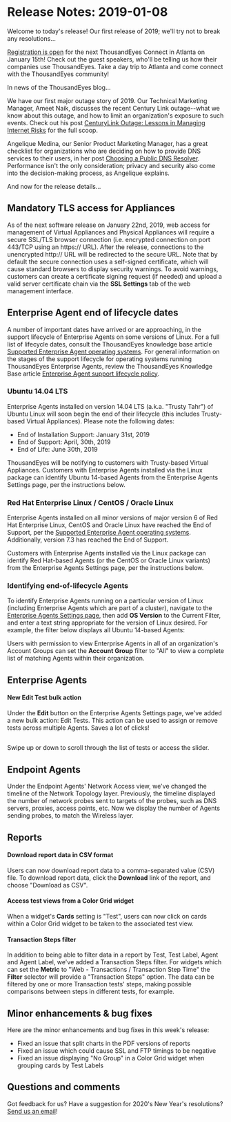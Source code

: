 # Release Notes: 2019-01-08

Welcome to today's release! Our first release of 2019; we'll try not to break any resolutions...  
 

[Registration is open](https://www.thousandeyes.com/events/connect/atlanta-2019) for the next ThousandEyes Connect in Atlanta on January 15th! Check out the guest speakers, who'll be telling us how their companies use ThousandEyes. Take a day trip to Atlanta and come connect with the ThousandEyes community!

In news of the ThousandEyes blog...

We have our first major outage story of 2019. Our Technical Marketing Manager, Ameet Naik, discusses the recent Century Link outage--what we know about this outage, and how to limit an organization's exposure to such events. Check out his post [CenturyLink Outage: Lessons in Managing Internet Risks](https://blog.thousandeyes.com/centurylink-outage-lessons-managing-internet-risks/) for the full scoop.

Angelique Medina, our Senior Product Marketing Manager, has a great checklist for organizations who are deciding on how to provide DNS services to their users, in her post [Choosing a Public DNS Resolver](https://blog.thousandeyes.com/choosing-public-dns-resolver/). Performance isn't the only consideration; privacy and security also come into the decision-making process, as Angelique explains.

And now for the release details...

## Mandatory TLS access for Appliances

As of the next software release on January 22nd, 2019, web access for management of Virtual Appliances and Physical Appliances will require a secure SSL/TLS browser connection \(i.e. encrypted connection on port 443/TCP using an https:// URL\). After the release, connections to the unencrypted http:// URL will be redirected to the secure URL. Note that by default the secure connection uses a self-signed certificate, which will cause standard browsers to display security warnings. To avoid warnings, customers can create a certificate signing request \(if needed\) and upload a valid server certificate chain via the **SSL Settings** tab of the web management interface.

## Enterprise Agent end of lifecycle dates

A number of important dates have arrived or are approaching, in the support lifecycle of Enterprise Agents on some versions of Linux. For a full list of lifecycle dates, consult the ThousandEyes knowledge base article [Supported Enterprise Agent operating systems](https://success.thousandeyes.com/PublicArticlePage?articleIdParam=kA0E0000000CmnoKAC_Supported-Enterprise-Agent-operating-systems). For general information on the stages of the support lifecycle for operating systems running ThousandEyes Enterprise Agents, review the ThousandEyes Knowledge Base article [Enterprise Agent support lifecycle policy](https://success.thousandeyes.com/PublicArticlePage?articleIdParam=kA044000000fyhbCAA_Enterprise-Agent-support-lifecycle-policy).

### Ubuntu 14.04 LTS

Enterprise Agents installed on version 14.04 LTS \(a.k.a. "Trusty Tahr"\) of Ubuntu Linux will soon begin the end of their lifecycle \(this includes Trusty-based Virtual Appliances\). Please note the following dates:

* End of Installation Support: January 31st, 2019
* End of Support: April, 30th, 2019
* End of Life: June 30th, 2019

ThousandEyes will be notifying to customers with Trusty-based Virtual Appliances. Customers with Enterprise Agents installed via the Linux package can identify Ubuntu 14-based Agents from the Enterprise Agents Settings page, per the instructions below.

### Red Hat Enterprise Linux / CentOS / Oracle Linux

Enterprise Agents installed on all minor versions of major version 6 of Red Hat Enterprise Linux, CentOS and Oracle Linux have reached the End of Support, per the [Supported Enterprise Agent operating systems](https://success.thousandeyes.com/PublicArticlePage?articleIdParam=kA0E0000000CmnoKAC_Supported-Enterprise-Agent-operating-systems). Additionally, version 7.3 has reached the End of Support.

Customers with Enterprise Agents installed via the Linux package can identify Red Hat-based Agents \(or the CentOS or Oracle Linux variants\) from the Enterprise Agents Settings page, per the instructions below.

### Identifying end-of-lifecycle Agents

To identify Enterprise Agents running on a particular version of Linux \(including Enterprise Agents which are part of a cluster\), navigate to the [Enterprise Agents Settings page](https://app.thousandeyes.com/settings/agents/enterprise/?section=agents), then add **OS Version** to the Current Filter, and enter a text string appropriate for the version of Linux desired. For example, the filter below displays all Ubuntu 14-based Agents:  
 

Users with permission to view Enterprise Agents in all of an organization's Account Groups can set the **Account Group** filter to "All" to view a complete list of matching Agents within their organization.

## Enterprise Agents

#### New Edit Test bulk action

Under the **Edit** button on the Enterprise Agents Settings page, we've added a new bulk action: Edit Tests. This action can be used to assign or remove tests across multiple Agents. Saves a lot of clicks!

## 

Swipe up or down to scroll through the list of tests or access the slider.

## Endpoint Agents

Under the Endpoint Agents' Network Access view, we've changed the timeline of the Network Topology layer. Previously, the timeline displayed the number of network probes sent to targets of the probes, such as DNS servers, proxies, access points, etc. Now we display the number of Agents sending probes, to match the Wireless layer.

## 

## Reports

#### Download report data in CSV format

Users can now download report data to a comma-separated value \(CSV\) file. To download report data, click the **Download** link of the report, and choose "Download as CSV".

#### Access test views from a Color Grid widget

When a widget's **Cards** setting is "Test", users can now click on cards within a Color Grid widget to be taken to the associated test view.

#### Transaction Steps filter

In addition to being able to filter data in a report by Test, Test Label, Agent and Agent Label, we've added a Transaction Steps filter. For widgets which can set the **Metric** to "Web - Transactions / Transaction Step Time" the **Filter** selector will provide a "Transaction Steps" option. The data can be filtered by one or more Transaction tests' steps, making possible comparisons between steps in different tests, for example. 

## Minor enhancements & bug fixes

Here are the minor enhancements and bug fixes in this week's release:

* Fixed an issue that split charts in the PDF versions of reports
* Fixed an issue which could cause SSL and FTP timings to be negative
* Fixed an issue displaying "No Group" in a Color Grid widget when grouping cards by Test Labels

## Questions and comments

 Got feedback for us? Have a suggestion for 2020's New Year's resolutions? [Send us an email](mailto:support@thousandeyes.com?subject=2019-01-08+Release+Update)!

